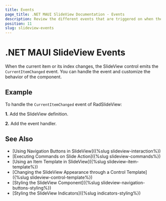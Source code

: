 ```yaml
---
title: Events 
page_title: .NET MAUI SlideView Documentation - Events
description: Review the different events that are triggered on when the current item is changed.
position: 11
slug: slideview-events
---
```


# .NET MAUI SlideView Events 

When the current item or its index changes, the SlideView control emits the `CurrentItemChanged` event. You can handle the event and customize the behavior of the component.

## Example

To handle the `CurrentItemChanged` event of RadSlideView:

**1.** Add the SlideView definition.

<snippet id='slideview-events' />

**2.** Add the event handler.

<snippet id='slideview-events-current-item-changed-event' />

## See Also

- [Using Navigation Buttons in SlideView]({%slug slideview-interaction%})
- [Executing Commands on Slide Action]({%slug slideview-commands%})
- [Using an Item Template in SlideView]({%slug slideview-item-template%})
- [Changing the SlideView Appearance through a Control Template]({%slug slideview-control-template%})
- [Styling the SlideView Component]({%slug slideview-navigation-buttons-styling%})
- [Styling the SlideView Indicators]({%slug indicators-styling%})
